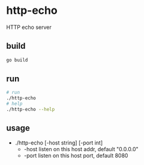 # http-echo
HTTP echo server

## build
```bash
go build
```

## run
```bash
# run 
./http-echo
# help
./http-echo --help
```

## usage
- ./http-echo [-host string] [-port int]
    - -host listen on this host addr, default "0.0.0.0"
    - -port listen on this host port, default 8080